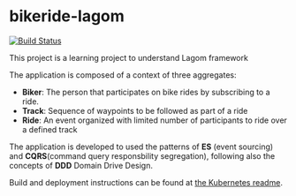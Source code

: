 # bikeride-lagom

[![Build Status](https://travis-ci.org/fernandohackbart/bikeride-lagom.svg?branch=master)](https://travis-ci.org/fernandohackbart/bikeride-lagom)


This project is a learning project to understand Lagom framework

The application is composed of a context of three aggregates:

- **Biker**: The person that participates on bike rides by subscribing to a ride.
- **Track**: Sequence of waypoints to be followed as part of a ride
- **Ride**: An event organized with limited number of participants to ride over a defined track

The application is developed to used the patterns of **ES** (event sourcing) and **CQRS**(command query responsbility segregation), following also the concepts of **DDD** Domain Drive Design.

 
Build and deployment instructions can be found at [the Kubernetes readme](https://github.com/fernandohackbart/bikeride-lagom/blob/master/Kubernetes/README.md).